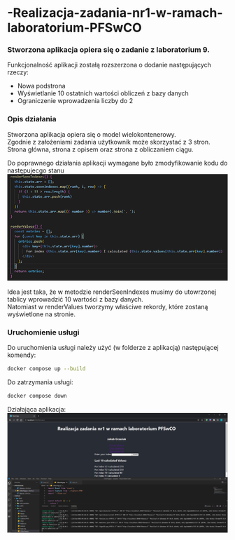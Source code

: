 # -Realizacja-zadania-nr1-w-ramach-laboratorium-PFSwCO

<h3>Stworzona aplikacja opiera się o zadanie z laboratorium 9.</h3>
Funkcjonalność aplikacji zostałą rozszerzona o dodanie następujących rzeczy:
<ul>
  <li>Nowa podstrona</li>
  <li>Wyświetlanie 10 ostatnich wartości obliczeń z bazy danych</li>
  <li>Ograniczenie wprowadzenia liczby do 2</li>
</ul>
<h3>Opis działania</h3>

Stworzona aplikacja opiera się o model wielokontenerowy.<br>
Zgodnie z założeniami zadania użytkownik może skorzystać z 3 stron.<br>
Strona główna, strona z opisem oraz strona z obliczaniem ciągu.<br>

Do poprawnego działania aplikacji wymagane było zmodyfikowanie kodu do następujecgo stanu
![alt text](client/src/Capture.PNG)

Idea jest taka, że w metodzie renderSeenIndexes musimy do utowrzonej tablicy wprowadzić 10 wartości z bazy danych.<br>
Natomiast w renderValues tworzymy właściwe rekordy, które zostaną wyświetlone na stronie.

### Uruchomienie usługi
Do uruchomienia usługi należy użyć (w folderze z aplikacją) następującej komendy:
```bash
docker compose up --build
```
Do zatrzymania usługi: 
```bash
docker compose down
```
Działająca aplikacja:
![alt text](image.png)

